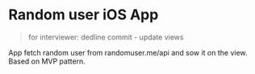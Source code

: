 # Random user iOS App

> for interviewer: dedline commit - update views

App fetch random user from randomuser.me/api and sow it on the view. Based on MVP pattern.

